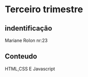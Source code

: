 # Terceiro trimestre 
## indentificação
  Mariane Rolon nr:23
  
 ## Conteudo
 HTML,CSS E Javascript
 
